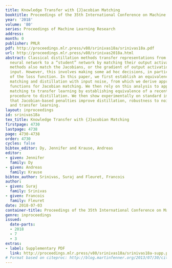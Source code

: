 ```yaml
---
title: Knowledge Transfer with {J}acobian Matching
booktitle: Proceedings of the 35th International Conference on Machine Learning
year: '2018'
volume: '80'
series: Proceedings of Machine Learning Research
address: 
month: 0
publisher: PMLR
pdf: http://proceedings.mlr.press/v80/srinivas18a/srinivas18a.pdf
url: http://proceedings.mlr.press/v80/srinivas2018a.html
abstract: Classical distillation methods transfer representations from a “teacher”
  neural network to a “student” network by matching their output activations. Recent
  methods also match the Jacobians, or the gradient of output activations with the
  input. However, this involves making some ad hoc decisions, in particular, the choice
  of the loss function. In this paper, we first establish an equivalence between Jacobian
  matching and distillation with input noise, from which we derive appropriate loss
  functions for Jacobian matching. We then rely on this analysis to apply Jacobian
  matching to transfer learning by establishing equivalence of a recent transfer learning
  procedure to distillation. We then show experimentally on standard image datasets
  that Jacobian-based penalties improve distillation, robustness to noisy inputs,
  and transfer learning.
layout: inproceedings
id: srinivas18a
tex_title: Knowledge Transfer with {J}acobian Matching
firstpage: 4730
lastpage: 4738
page: 4730-4738
order: 4730
cycles: false
bibtex_editor: Dy, Jennifer and Krause, Andreas
editor:
- given: Jennifer
  family: Dy
- given: Andreas
  family: Krause
bibtex_author: Srinivas, Suraj and Fleuret, Francois
author:
- given: Suraj
  family: Srinivas
- given: Francois
  family: Fleuret
date: 2018-07-03
container-title: Proceedings of the 35th International Conference on Machine Learning
genre: inproceedings
issued:
  date-parts:
  - 2018
  - 7
  - 3
extras:
- label: Supplementary PDF
  link: http://proceedings.mlr.press/v80/srinivas18a/srinivas18a-supp.pdf
# Format based on citeproc: http://blog.martinfenner.org/2013/07/30/citeproc-yaml-for-bibliographies/
---
```


